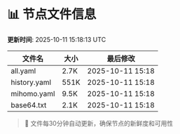 # 📊 节点文件信息

**更新时间**: 2025-10-11 15:18:13 UTC

| 文件名 | 大小 | 最后修改 |
|--------|------|----------|
| all.yaml | 2.7K | 2025-10-11 15:18 |
| history.yaml | 551K | 2025-10-11 15:18 |
| mihomo.yaml | 9.5K | 2025-10-11 15:18 |
| base64.txt | 2.1K | 2025-10-11 15:18 |

> 🔄 文件每30分钟自动更新，确保节点的新鲜度和可用性
